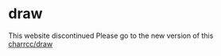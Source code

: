 # draw
This website discontinued
Please go to the new version of this [charrcc/draw](https://github.com/charrcc/draw)
